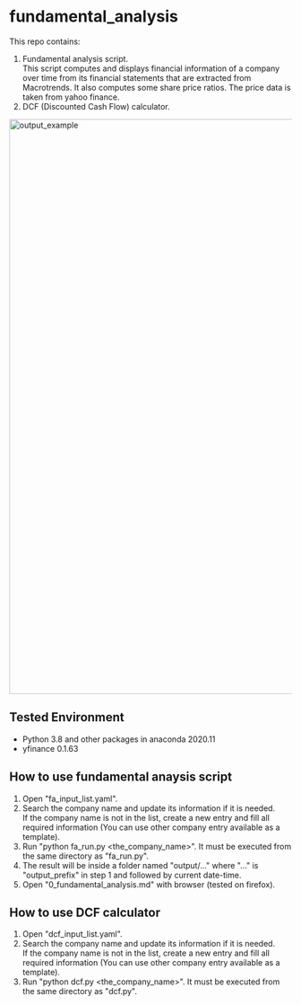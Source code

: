 # fundamental_analysis

This repo contains:
1. Fundamental analysis script.<br/>This script computes and displays financial information of a company over time from its financial statements that are extracted from Macrotrends. It also computes some share price ratios. The price data is taken from yahoo finance.  
2. DCF (Discounted Cash Flow) calculator. 

<img src="output_example.gif" alt="output_example" width="1024"/>

## Tested Environment
- Python 3.8 and other packages in anaconda 2020.11
- yfinance 0.1.63

## How to use fundamental anaysis script
1. Open "fa_input_list.yaml".
2. Search the company name and update its information if it is needed.<br/> If the company name is not in the list, create a new entry and fill all required information (You can use other company entry available as a template).
2. Run "python fa_run.py <the_company_name>". It must be executed from the same directory as "fa_run.py". 
3. The result will be inside a folder named "output/..." where "..." is "output_prefix" in step 1 and followed by current date-time.
4. Open "0_fundamental_analysis.md" with browser (tested on firefox).

## How to use DCF calculator
1. Open "dcf_input_list.yaml".
2. Search the company name and update its information if it is needed.<br/> If the company name is not in the list, create a new entry and fill all required information (You can use other company entry available as a template).
3. Run "python dcf.py <the_company_name>". It must be executed from the same directory as "dcf.py". 